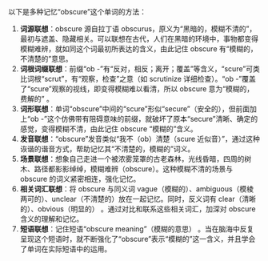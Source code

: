 以下是多种记忆“obscure”这个单词的方法：
1. **词源联想**：obscure 源自拉丁语 obscurus，原义为“黑暗的，模糊不清的”，最初与遮盖、隐藏相关。可以联想在古代，人们在黑暗的环境中，事物都变得模糊难辨，就如同这个词最初所表达的含义，由此记住 obscure 有“模糊的，不清楚的”意思。
2. **词根词缀联想**：前缀“ob -”有“反对，相反；离开；覆盖”等含义，“scure”可类比词根“scrut”，有“观察，检查”之意（如 scrutinize 详细检查）。“ob -”覆盖了“scure”观察的视线，即变得模糊难以看清，所以 obscure 意为“模糊的，费解的” 。
3. **词形联想**：单词“obscure”中间的“scure”形似“secure”（安全的），但前面加上“ob -”这个仿佛带有阻碍意味的前缀，就破坏了原本“secure”清晰、确定的感觉，变得模糊不清，由此记住 obscure “模糊的”含义。
4. **发音联想**：“obscure”发音类似“我不（ob）清楚（scure 近似音）”，通过这种诙谐的谐音方式，帮助记忆其“不清楚的，模糊的”词义。
5. **场景联想**：想象自己走进一个被浓雾笼罩的古老森林，光线昏暗，四周的树木、路径都影影绰绰，模糊难辨（obscure）。这种模糊不清的场景与 obscure 的词义紧密相连，强化记忆。
6. **相关词汇联想**：将 obscure 与同义词 vague（模糊的）、ambiguous（模棱两可的）、unclear（不清楚的）放在一起记忆。同时，反义词有 clear（清晰的）、obvious（明显的） 。通过对比和联系这些相关词汇，加深对 obscure 含义的理解和记忆。
7. **短语联想**：记住短语“obscure meaning”（模糊的意思） 。当在脑海中反复呈现这个短语时，就不断强化了“obscure”表示“模糊的”这一含义，并且学会了单词在实际短语中的运用。 